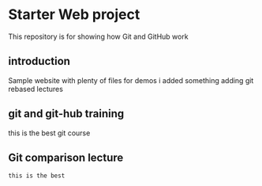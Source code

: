 # Starter Web project

This repository is for showing how Git and GitHub work

## introduction

Sample website with plenty of files for demos
i added something
adding git rebased lectures 

## git and git-hub training
 this is the best git course 

 ## Git comparison lecture
    this is the best
    